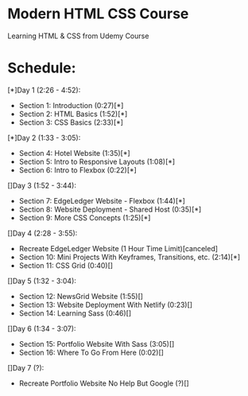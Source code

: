# Modern HTML CSS Course
Learning HTML & CSS from Udemy Course

# Schedule:
[*]Day 1 (2:26 - 4:52):
- Section 1: Introduction (0:27)[*]
- Section 2: HTML Basics  (1:52)[*]
- Section 3: CSS Basics   (2:33)[*]

[*]Day 2 (1:33 - 3:05):
- Section 4: Hotel Website               (1:35)[*]
- Section 5: Intro to Responsive Layouts (1:08)[*]
- Section 6: Intro to Flexbox            (0:22)[*]

[]Day 3 (1:52 - 3:44):
- Section 7: EdgeLedger Website - Flexbox     (1:44)[*]
- Section 8: Website Deployment - Shared Host (0:35)[*]
- Section 9: More CSS Concepts                (1:25)[*]

[]Day 4 (2:28 - 3:55):
- Recreate EdgeLedger Website (1 Hour Time Limit)[canceled]
- Section 10: Mini Projects With Keyframes, Transitions, etc. (2:14)[*]
- Section 11: CSS Grid                                        (0:40)[]

[]Day 5 (1:32 - 3:04):
- Section 12: NewsGrid Website                (1:55)[]
- Section 13: Website Deployment With Netlify (0:23)[]
- Section 14: Learning Sass                   (0:46)[]

[]Day 6 (1:34 - 3:07):
- Section 15: Portfolio Website With Sass (3:05)[]
- Section 16: Where To Go From Here       (0:02)[]

[]Day 7 (?):
- Recreate Portfolio Website No Help But Google (?)[]